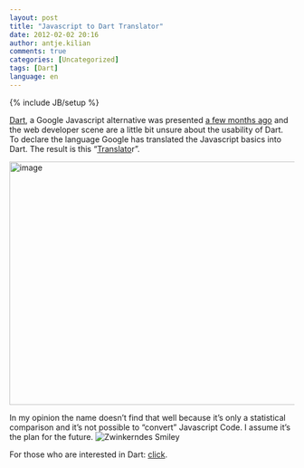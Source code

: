 ```yaml
---
layout: post
title: "Javascript to Dart Translator"
date: 2012-02-02 20:16
author: antje.kilian
comments: true
categories: [Uncategorized]
tags: [Dart]
language: en
---
```

{% include JB/setup %}
&nbsp;

<a href="http://www.dartlang.org/">Dart</a>, a Google Javascript alternative was presented <a href="http://code-inside.de/blog/2011/09/12/google-dashdart-go-eine-cloud-ide-brightly-und-die-zukunft-von-javascript/">a few months ago</a> and the web developer scene are a little bit unsure about the usability of Dart. To declare the language Google has translated the Javascript basics into Dart. The result is this “<a href="http://googlecode.blogspot.com/2012/01/translating-javascript-to-dart.html">Translato</a>r”.

<img style="background-image: none; padding-left: 0px; padding-right: 0px; padding-top: 0px; border: 0px;" title="image" src="http://code-inside.de/blog/wp-content/uploads/image1453.png" border="0" alt="image" width="579" height="430" />

In my opinion the name doesn’t find that well because it’s only a statistical comparison and it’s not possible to “convert” Javascript Code. I assume it’s the plan for the future. <img class="wlEmoticon wlEmoticon-winkingsmile" style="border-style: none;" src="http://code-inside.de/blog-in/wp-content/uploads/wlEmoticon-winkingsmile32.png" alt="Zwinkerndes Smiley" />

For those who are interested in Dart: <a href="http://synonym.dartlang.org/">click</a>.
